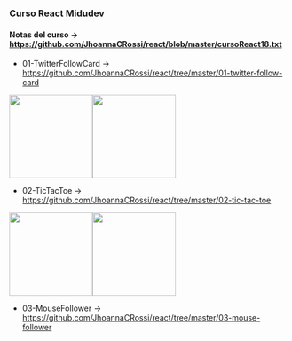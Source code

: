 ### Curso React Midudev
#### Notas del curso -> https://github.com/JhoannaCRossi/react/blob/master/cursoReact18.txt

* 01-TwitterFollowCard -> https://github.com/JhoannaCRossi/react/tree/master/01-twitter-follow-card

<div style = "display: flex;">
  <img src="https://github.com/JhoannaCRossi/react/blob/master/01-twitter-follow-card/src/assets/TwitterFollowCard.png" witdh ="100px" height="150px" />
  <img src="https://user-images.githubusercontent.com/63922499/220226976-0aa47465-5daa-4ccf-8c61-2ccc3fceaecd.gif" witdh ="100px" height="150px" />
</div>

* 02-TicTacToe -> https://github.com/JhoannaCRossi/react/tree/master/02-tic-tac-toe

<div style = "display: flex;">
  <img src="https://github.com/JhoannaCRossi/react/blob/master/02-tic-tac-toe/02-tic-tac-toe.png" witdh ="100px" height="150px" />
  <img src="https://user-images.githubusercontent.com/63922499/220491889-5d2e41a7-8d41-4efa-92be-5a337f392cfe.gif" witdh ="100px" height="150px" />
</div>

* 03-MouseFollower -> https://github.com/JhoannaCRossi/react/tree/master/03-mouse-follower
